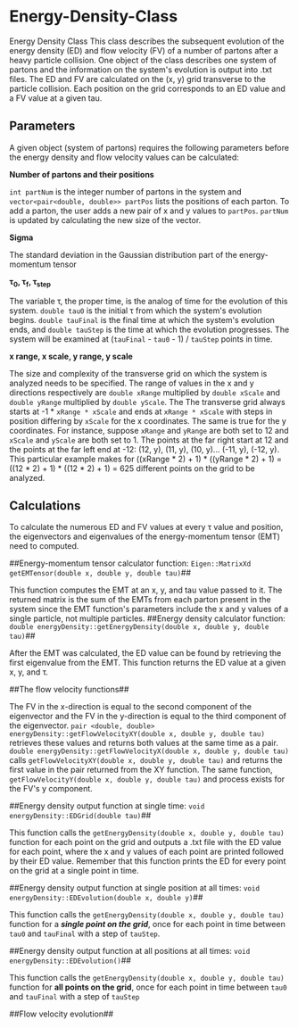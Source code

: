 # Energy-Density-Class
Energy Density Class
This class describes the subsequent evolution of the energy density (ED) and flow velocity (FV) of a number of partons after a heavy particle collision. One object of the class describes one system of partons and the information on the system's evolution is output into .txt files. The ED and FV are calculated on the (x, y) grid transverse to the particle collision. Each position on the grid corresponds to an ED value and a FV value at a given tau.
## Parameters ##
A given object (system of partons) requires the following parameters before the energy density and flow velocity values can be calculated:

**Number of partons and their positions**

```int partNum``` is the integer number of partons in the system and ```vector<pair<double, double>> partPos``` lists the positions of each parton. To add a parton, the user adds a new pair of x and y values to ```partPos```. ```partNum``` is updated by calculating the new size of the vector.

**Sigma**

The standard deviation in the Gaussian distribution part of the energy-momentum tensor

**τ<sub>0</sub>, τ<sub>f</sub>, τ<sub>step</sub>**

The variable τ, the proper time, is the analog of time for the evolution of this system. ```double tau0``` is the initial τ from  which the system's evolution begins. ```double tauFinal``` is the final time at which the system's evolution ends, and ```double tauStep``` is the time at which the evolution progresses. The system will be examined at (```tauFinal``` - ```tau0``` - 1) / ```tauStep``` points in time.

**x range, x scale, y range, y scale**

The size and complexity of the transverse grid on which the system is analyzed needs to be specified. The range of values in the x and y directions respectively are ```double xRange``` multiplied by ```double xScale``` and ```double yRange``` multiplied by ```double yScale```. The The transverse grid always starts at -1 * ```xRange * xScale``` and ends at ```xRange * xScale``` with steps in position differing by ```xScale``` for the x coordinates. The same is true for the y coordinates.
For instance, suppose ```xRange``` and ```yRange``` are both set to 12 and ```xScale``` and ```yScale``` are both set to 1. The points at the far right start at 12 and the points at the far left end at -12: (12, y), (11, y), (10, y)... (-11, y), (-12, y). This particular example makes for ((xRange * 2) + 1) * ((yRange * 2) + 1)  = ((12 * 2) + 1) * ((12 * 2) + 1) = 625 different points on the grid to be analyzed.
## Calculations ##
To calculate the numerous ED and FV values at every τ value and position, the eigenvectors and eigenvalues of the energy-momentum tensor (EMT) need to computed.

##Energy-momentum tensor calculator function: ```Eigen::MatrixXd getEMTensor(double x, double y, double tau)```##

This function computes the EMT at an x, y, and tau value passed to it. The returned matrix is the sum of the EMTs from each parton present in the system since the EMT function's parameters include the x and y values of a single particle, not multiple particles.
##Energy density calculator function: ```double energyDensity::getEnergyDensity(double x, double y, double tau)```##

After the EMT was calculated, the ED value can be found by retrieving the first eigenvalue from the EMT. This function returns the ED value at a given x, y, and τ.

##The flow velocity functions##

The FV in the x-direction is equal to the second component of the eigenvector and the FV in the y-direction is equal to the third component of the eigenvector. ```pair <double, double> energyDensity::getFlowVelocityXY(double x, double y, double tau)``` retrieves these values and returns both values at the same time as a pair. ```double energyDensity::getFlowVelocityX(double x, double y, double tau)``` calls ```getFlowVelocityXY(double x, double y, double tau)``` and returns the first value in the pair returned from the XY function. The same function, ```getFlowVelocityY(double x, double y, double tau)``` and process exists for the FV's y component.

##Energy density output function at single time: ```void energyDensity::EDGrid(double tau)```##

This function calls the ```getEnergyDensity(double x, double y, double tau)``` function for each point on the grid and outputs a .txt file with the ED value for each point, where the x and y values of each point are printed followed by their ED value. Remember that this function prints the ED for every point on the grid at a single point in time.

##Energy density output function at single position at all times: ```void energyDensity::EDEvolution(double x, double y)```##

This function calls the ```getEnergyDensity(double x, double y, double tau)``` function for a ***single point on the grid***, once for each point in time between ```tau0``` and ```tauFinal``` with a step of ```tauStep```.

##Energy density output function at all positions at all times: ```void energyDensity::EDEvolution()```##

This function calls the ```getEnergyDensity(double x, double y, double tau)``` function for **all points on the grid**, once for each point in time between ```tau0``` and ```tauFinal``` with a step of ```tauStep```

##Flow velocity evolution##
